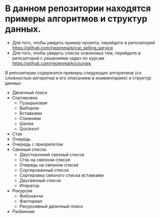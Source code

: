 # В данном репозитории находятся примеры алгоритмов и структур данных.
- Для того, чтобы увидеть пример проекта, перейдите в репозиторий https://github.com/riezenmark/car_selling_service
- Для того, чтобы увидеть список освоенных тем, перейдите в репозиторий с решениями задач по курсам https://github.com/riezenmark/courses

В репозитории содержатся примеры следующих алгоритмов (со сложностью алгоритма и его описанием в комментариях) и структур данных:
  - Двоичный поиск
  - Сортировка
    - Пузырьковая
    - Выбором
    - Вставками
    - Слиянием
    - Шелла
    - Quicksort
  - Стэк
  - Очередь
  - Очередь с приоритетом
  - Связный список
    - Двусторонний связный список
    - Стэк на связном списке
    - Очередь на связном списке
    - Сортированный список
    - Сортировка связного списка вставками
    - Двусвязный список
    - Итератор
  - Рекурсия
    - Фибоначчи
    - Факториал
    - Рекурсивный двоичный поиск
  - Разбиение
  
